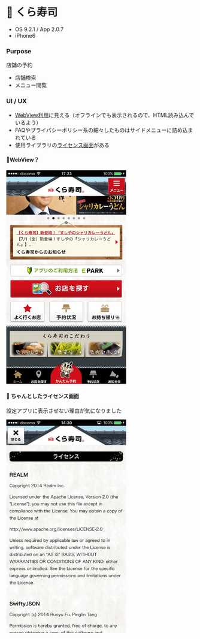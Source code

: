# 🍣 くら寿司

* OS 9.2.1 / App 2.0.7
* iPhone6

### Purpose
店舗の予約
* 店舗検索
* メニュー閲覧

### UI / UX
* [WebView利用](#kura_main)に見える（オフラインでも表示されるので、HTML読み込んでいるよう）
* FAQやプライバシーポリシー系の細々したものはサイドメニューに詰め込まれている
* 使用ライブラリの[ライセンス画面](#kura_license)がある

#### :triangular_flag_on_post:<a name="kura_main">WebView？</a>

<img src="https://github.com/mafmoff/100Apps/blob/master/Resources/Images/kura_main.jpg" width="320px">


#### :triangular_flag_on_post: <a name="kura_license">ちゃんとしたライセンス画面</a>
設定アプリに表示させない理由が気になりました

<img src="https://github.com/mafmoff/100Apps/blob/master/Resources/Images/kura_license.jpg" width="320px">
